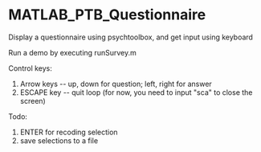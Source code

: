 # MATLAB_PTB_Questionnaire
Display a questionnaire using psychtoolbox, and get input using keyboard

Run a demo by executing runSurvey.m

Control keys:
  1. Arrow keys -- up, down for question; left, right for answer
  2. ESCAPE key -- quit loop (for now, you need to input "sca" to close the screen)

Todo:
  1. ENTER for recoding selection
  2. save selections to a file
